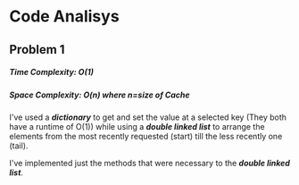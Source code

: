 # Code Analisys

## Problem 1
##### Time Complexity: O(1)
##### Space Complexity: O(n) where n=size of Cache
I've used a ***dictionary*** to get and set the value at a selected key (They both have a runtime of O(1)) while using a ***double linked list*** to arrange the elements from the most recently requested (start) till the less recently one (tail). 

I've implemented just the methods that were necessary to the ***double linked list***.
